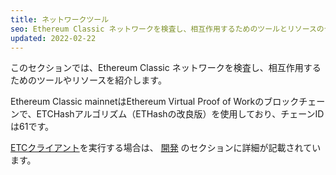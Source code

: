 ```yaml
---
title: ネットワークツール
seo: Ethereum Classic ネットワークを検査し、相互作用するためのツールとリソースのセレクションです。 RPCエンドポイント、ブロックチェーンエクスプローラー、ネットワークモニター。
updated: 2022-02-22
---
```


このセクションでは、Ethereum Classic ネットワークを検査し、相互作用するためのツールやリソースを紹介します。

Ethereum Classic mainnetはEthereum Virtual Proof of Workのブロックチェーンで、ETCHashアルゴリズム（ETHashの改良版）を使用しており、チェーンIDは61です。

[ETCクライアント](/development/clients)を実行する場合は、 [開発](/development) のセクションに詳細が記載されています。
